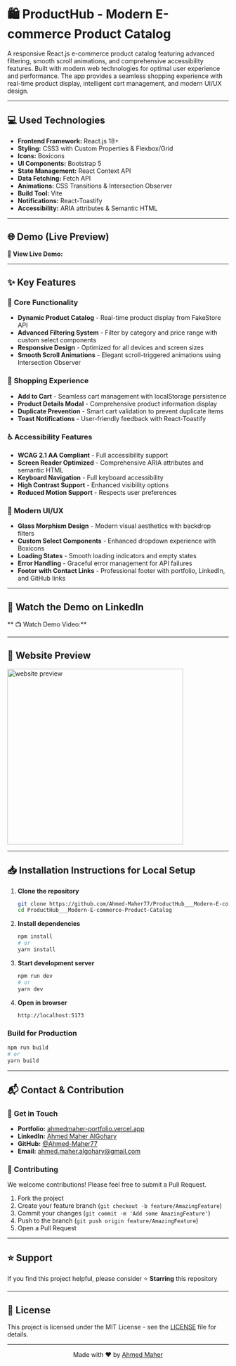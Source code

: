 # 🛍️ ProductHub - Modern E-commerce Product Catalog

A responsive React.js e-commerce product catalog featuring advanced filtering, smooth scroll animations, and comprehensive accessibility features. Built with modern web technologies for optimal user experience and performance. The app provides a seamless shopping experience with real-time product display, intelligent cart management, and modern UI/UX design.

---

## 💻 Used Technologies

-   **Frontend Framework:** React.js 18+
-   **Styling:** CSS3 with Custom Properties & Flexbox/Grid
-   **Icons:** Boxicons
-   **UI Components:** Bootstrap 5
-   **State Management:** React Context API
-   **Data Fetching:** Fetch API
-   **Animations:** CSS Transitions & Intersection Observer
-   **Build Tool:** Vite
-   **Notifications:** React-Toastify
-   **Accessibility:** ARIA attributes & Semantic HTML

---

## 🌐 Demo (Live Preview)

**🚀 View Live Demo:** []()

---

## ✨ Key Features

### 🎯 **Core Functionality**

-   **Dynamic Product Catalog** - Real-time product display from FakeStore API
-   **Advanced Filtering System** - Filter by category and price range with custom select components
-   **Responsive Design** - Optimized for all devices and screen sizes
-   **Smooth Scroll Animations** - Elegant scroll-triggered animations using Intersection Observer

### 🛒 **Shopping Experience**

-   **Add to Cart** - Seamless cart management with localStorage persistence
-   **Product Details Modal** - Comprehensive product information display
-   **Duplicate Prevention** - Smart cart validation to prevent duplicate items
-   **Toast Notifications** - User-friendly feedback with React-Toastify

### ♿ **Accessibility Features**

-   **WCAG 2.1 AA Compliant** - Full accessibility support
-   **Screen Reader Optimized** - Comprehensive ARIA attributes and semantic HTML
-   **Keyboard Navigation** - Full keyboard accessibility
-   **High Contrast Support** - Enhanced visibility options
-   **Reduced Motion Support** - Respects user preferences

### 🎨 **Modern UI/UX**

-   **Glass Morphism Design** - Modern visual aesthetics with backdrop filters
-   **Custom Select Components** - Enhanced dropdown experience with Boxicons
-   **Loading States** - Smooth loading indicators and empty states
-   **Error Handling** - Graceful error management for API failures
-   **Footer with Contact Links** - Professional footer with portfolio, LinkedIn, and GitHub links

---

## 🎥 Watch the Demo on LinkedIn

** 📺 Watch Demo Video:**  []()

---

## 👀 Website Preview

<a href="website-url" title="demo">
  <img src="uploaded-img-on-github-readme" alt="website preview" width="400">
</a>

---

## 📥 Installation Instructions for Local Setup

1. **Clone the repository**

    ```bash
    git clone https://github.com/Ahmed-Maher77/ProductHub___Modern-E-commerce-Product-Catalog.git
    cd ProductHub___Modern-E-commerce-Product-Catalog
    ```

2. **Install dependencies**

    ```bash
    npm install
    # or
    yarn install
    ```

3. **Start development server**

    ```bash
    npm run dev
    # or
    yarn dev
    ```

4. **Open in browser**
    ```
    http://localhost:5173
    ```

### Build for Production

```bash
npm run build
# or
yarn build
```

---

## 📬 Contact & Contribution

### 🤝 **Get in Touch**

-   **Portfolio:** [ahmedmaher-portfolio.vercel.app](https://ahmedmaher-portfolio.vercel.app/)
-   **LinkedIn:** [Ahmed Maher AlGohary](https://www.linkedin.com/in/ahmed-maher-algohary)
-   **GitHub:** [@Ahmed-Maher77](https://github.com/Ahmed-Maher77)
-   **Email:** [ahmed.maher.algohary@gmail.com](mailto:ahmed.maher.algohary@gmail.com)

### 🔧 **Contributing**

We welcome contributions! Please feel free to submit a Pull Request.

1. Fork the project
2. Create your feature branch (`git checkout -b feature/AmazingFeature`)
3. Commit your changes (`git commit -m 'Add some AmazingFeature'`)
4. Push to the branch (`git push origin feature/AmazingFeature`)
5. Open a Pull Request

---

## ⭐ Support

If you find this project helpful, please consider ⭐ **Starring** this repository

---

## 📄 License

This project is licensed under the MIT License - see the [LICENSE](LICENSE) file for details.

---

<div align="center">
  <p>Made with ❤️ by <a href="https://ahmedmaher-portfolio.vercel.app/">Ahmed Maher</a></p>
</div>
